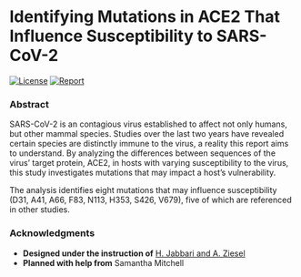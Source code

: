 # Identifying Mutations in ACE2 That Influence Susceptibility to SARS-CoV-2

[![License](https://img.shields.io/github/license/zakwht/universal-search-web-part)](/LICENSE.md)
[![Report](https://img.shields.io/badge/report-2021-orange.svg)](/report/report.pdf)

### Abstract
SARS-CoV-2 is an contagious virus established to affect not only humans, but other mammal species. Studies over the last two years have revealed certain species are distinctly immune to the virus, a reality this report aims to understand. By analyzing the differences between sequences of the virus’ target protein, ACE2, in hosts with varying susceptibility to the virus, this study investigates mutations that may impact a host’s vulnerability. 

The analysis identifies eight mutations that may influence susceptibility (D31, A41, A66, F83, N113, H353, S426, V679), five of which are referenced in other studies.

### Acknowledgments
* __Designed under the instruction of__ [H. Jabbari and A. Ziesel](https://onlineacademiccommunity.uvic.ca/cobra/team/)
* __Planned with help from__ Samantha Mitchell

